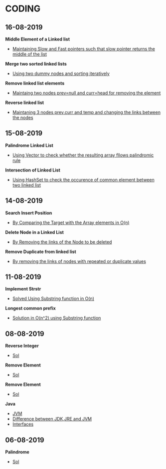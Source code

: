 # CODING

## 16-08-2019

**Middle Element of a Linked list**
- [Maintaining Slow and Fast pointers such that slow pointer returns the middle of the list](https://github.com/SaurabhPuri2265/Coding/tree/master/Middle%20element%20of%20linked%20list)

**Merge two sorted linked lists**
- [Using two dummy nodes and sorting iteratively](https://github.com/SaurabhPuri2265/Coding/tree/master/Merge%20two%20linked%20lists)

**Remove linked list elements**
- [Maintaing two nodes prev=null and curr=head for removing the element](https://github.com/SaurabhPuri2265/Coding/tree/master/Remove%20linked%20list%20elements)

**Reverse linked list**
- [Maintaning 3 nodes prev,curr and temp and changing the links between the nodes](https://github.com/SaurabhPuri2265/Coding/tree/master/reverse%20linked%20list)

## 15-08-2019

**Palindrome Linked List**
- [Using Vector to check whether the resulting array fllows palindromic rule](https://github.com/SaurabhPuri2265/Coding/tree/master/palindrome%20linked%20list)

**Intersection of Linked List**
- [Using HashSet to check the occurence of common element between two linked list](https://github.com/SaurabhPuri2265/Coding/tree/master/intersection%20of%20linked%20list)

## 14-08-2019

**Search Insert Position**
- [By Comparing the Target with the Array elements in O(n)](https://github.com/SaurabhPuri2265/Coding/tree/master/Search%20Insert%20Position)

**Delete Node in a Linked List**
- [By Removing the links of the Node to be deleted](https://github.com/SaurabhPuri2265/Coding/tree/master/Delete%20Node%20in%20a%20linked%20list)

**Remove Duplicate from linked list**
- [By removing the links of nodes with repeated or duplicate values](https://github.com/SaurabhPuri2265/Coding/tree/master/Remove%20duplicate%20from%20linked%20list)

## 11-08-2019

**Implement Strstr**
- [Solved Using Substring function in O(n)](https://github.com/SaurabhPuri2265/Coding/tree/master/Implement%20StrStr())

**Longest common prefix**
- [Solution in O(n^2) using Substring function](https://github.com/SaurabhPuri2265/Coding/tree/master/longest%20common%20prefix)

## 08-08-2019

**Reverse Integer**
- [Sol](https://github.com/SaurabhPuri2265/Coding/blob/master/Reverse%20Integer/Sol.txt)

**Remove Element**
- [Sol](https://github.com/SaurabhPuri2265/Coding/blob/master/Remove%20element/sol.txt)

**Remove Element**
- [Sol](https://github.com/SaurabhPuri2265/Coding/tree/master/Remove%20duplicate)



**Java**
- [JVM](https://www.geeksforgeeks.org/jvm-works-jvm-architecture/)
- [Difference between JDK,JRE and JVM](https://www.geeksforgeeks.org/differences-jdk-jre-jvm/)
- [Interfaces](https://www.geeksforgeeks.org/interfaces-in-java/)


## 06-08-2019

**Palindrome**
- [Sol](https://github.com/SaurabhPuri2265/Coding/blob/master/palindrome/palindrome.txt)




